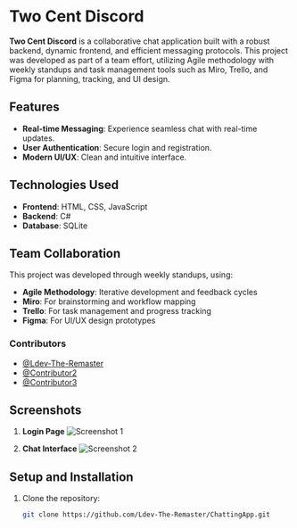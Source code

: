 # Two Cent Discord

**Two Cent Discord** is a collaborative chat application built with a robust backend, dynamic frontend, and efficient messaging protocols. This project was developed as part of a team effort, utilizing Agile methodology with weekly standups and task management tools such as Miro, Trello, and Figma for planning, tracking, and UI design.

## Features
- **Real-time Messaging**: Experience seamless chat with real-time updates.
- **User Authentication**: Secure login and registration.
- **Modern UI/UX**: Clean and intuitive interface.

## Technologies Used
- **Frontend**: HTML, CSS, JavaScript
- **Backend**: C#
- **Database**: SQLite

## Team Collaboration
This project was developed through weekly standups, using:
- **Agile Methodology**: Iterative development and feedback cycles
- **Miro**: For brainstorming and workflow mapping
- **Trello**: For task management and progress tracking
- **Figma**: For UI/UX design prototypes

### Contributors
- [@Ldev-The-Remaster](https://github.com/Ldev-The-Remaster)
- [@Contributor2](https://github.com/contributor2)
- [@Contributor3](https://github.com/contributor3)

## Screenshots
1. **Login Page**
   ![Screenshot 1]()
   
2. **Chat Interface**
   ![Screenshot 2]()

## Setup and Installation
1. Clone the repository:
   ```bash
   git clone https://github.com/Ldev-The-Remaster/ChattingApp.git
